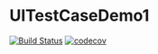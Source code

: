 # UITestCaseDemo1
[![Build Status](https://travis-ci.com/langlang1015/UITestCaseDemo1.svg?branch=master)](https://travis-ci.com/langlang1015/UITestCaseDemo1)
[![codecov](https://codecov.io/gh/langlang1015/UITestCaseDemo1/branch/master/graph/badge.svg)](https://codecov.io/gh/langlang1015/UITestCaseDemo1)
